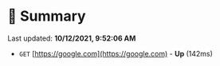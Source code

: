 # 📖 Summary
Last updated: **10/12/2021, 9:52:06 AM**

- `GET` [https://google.com](https://google.com) - **Up** (142ms)
